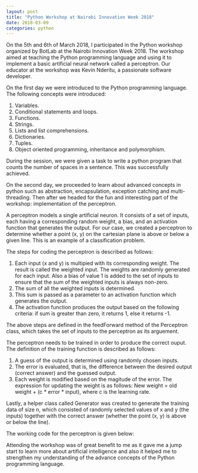 ```yaml
---
layout: post
title: "Python Workshop at Nairobi Innovation Week 2018"
date: 2018-03-09
categories: python
---
```


On the 5th and 6th of March 2018, I participated in the Python workshop organized by BotLab at the Nairobi Innovation Week 2018.
The workshop aimed at teaching the Python programming language and using it to implement a basic artificial neural network called a perceptron.
Our educator at the workshop was Kevin Nderitu, a passionate software developer.

On the first day we were introduced to the Python programming language.
The following concepts were introduced:
1. Variables.
2. Conditional statements and loops.
3. Functions.
4. Strings.
5. Lists and list comprehensions.
6. Dictionaries.
7. Tuples.
8. Object oriented programming, inheritance and polymorphism.

During the session, we were given a task to write a python program that counts the number of spaces in a sentence. This was successfully achieved.
 
On the second day, we proceeded to learn about advanced concepts in python such as abstraction, encapsulation, exception catching and multi-threading. Then after we headed for the fun and interesting part of the workshop: implementation of the perceptron.

A perceptron models a single artificial neuron. It consists of a set of inputs, each having a corresponding random weight, a bias, and an activation function that generates the output. For our case, we created a perceptron to determine whether a point (x, y) on the cartesian plane is above or below a given line. This is an example of a classification problem.

The steps for coding the perceptron is described as follows:
1. Each input (x and y) is multipied with its corresponding weight. The result is called the weighted input. The weights are randomly generated for each input. Also a bias of value 1 is added to the set of inputs to ensure that the sum of the weighted inputs is always non-zero. 
2. The sum of all the weighted inputs is determined.
3. This sum is passed as a parameter to an activation function which generates the output.
4. The activation function produces the output based on the following criteria: if sum is greater than zero, it returns 1, else it returns -1.

The above steps are defined in the feedForward method of the Perceptron class, which takes the set of inputs to the perceptron as its arguement.

The perceptron needs to be trained in order to produce the correct ouput. The definition of the training function is described as follows:
1. A guess of the output is determined using randomly chosen inputs.
2. The error is evaluated, that is, the difference between the desired output (correct answer) and the guessed output.
3. Each weight is modified based on the magitude of the error. The expression for updating the weight is as follows:
New weight = old weight + (c * error * input), where c is the learning rate.

Lastly, a helper class called Generator was created to generate the training data of size n, which consisted of randomly selected values of x and y (the inputs) together with the correct answer (whether the point (x, y) is above or below the line).

The working code for the perceptron is given below:
<script src="https://gist.github.com/huzeifa/d55e7fb91c50e9184060eb4ac8b34676.js"></script>

Attending the workshop was of great benefit to me as it gave me a jump start to learn more about artificial intelligence and also it helped me to strengthen my understanding of the advance concepts of the Python programming language. 

